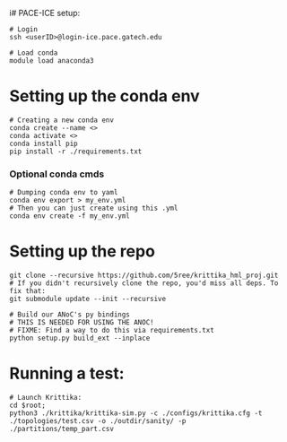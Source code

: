 i# PACE-ICE setup:

    # Login
    ssh <userID>@login-ice.pace.gatech.edu

    # Load conda
    module load anaconda3

# Setting up the conda env

    # Creating a new conda env
    conda create --name <>
    conda activate <>
    conda install pip
    pip install -r ./requirements.txt   

### Optional conda cmds

    # Dumping conda env to yaml
    conda env export > my_env.yml
    # Then you can just create using this .yml
    conda env create -f my_env.yml

# Setting up the repo

    git clone --recursive https://github.com/5ree/krittika_hml_proj.git
    # If you didn't recursively clone the repo, you'd miss all deps. To fix that:
    git submodule update --init --recursive

    # Build our ANoC's py bindings
    # THIS IS NEEDED FOR USING THE ANOC!
    # FIXME: Find a way to do this via requirements.txt
    python setup.py build_ext --inplace

# Running a test:
    # Launch Krittika:
    cd $root;
    python3 ./krittika/krittika-sim.py -c ./configs/krittika.cfg -t ./topologies/test.csv -o ./outdir/sanity/ -p ./partitions/temp_part.csv

